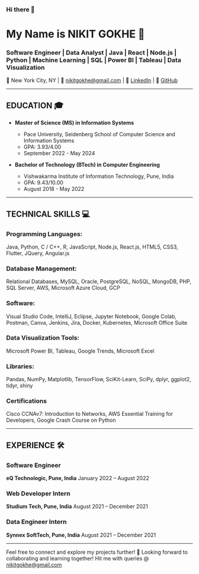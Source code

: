 ### Hi there 👋

# My Name is NIKIT GOKHE 🚀
### Software Engineer | Data Analyst | Java | React | Node.js | Python | Machine Learning | SQL | Power BI | Tableau | Data Visualization

📍 New York City, NY | 📧 nikitgokhe@gmail.com | 🔗 [LinkedIn](https://www.linkedin.com/in/nikit-gokhe-61430a171/) | 🔗 [GitHub](https://github.com/nikitg13)

---

## EDUCATION 🎓

- **Master of Science (MS) in Information Systems**
  - Pace University, Seidenberg School of Computer Science and Information Systems
  - GPA: 3.93/4.00
  - September 2022 - May 2024

- **Bachelor of Technology (BTech) in Computer Engineering**
  - Vishwakarma Institute of Information Technology, Pune, India
  - GPA: 9.43/10.00
  - August 2018 - May 2022

---

## TECHNICAL SKILLS 💻

### Programming Languages:
Java, Python, C / C++, R, JavaScript, Node.js, React.js, HTML5, CSS3, Flutter, JQuery, Angular.js

### Database Management:
Relational Databases, MySQL, Oracle, PostgreSQL, NoSQL, MongoDB, PHP, SQL Server, AWS, Microsoft Azure Cloud, GCP

### Software:
Visual Studio Code, IntelliJ, Eclipse, Jupyter Notebook, Google Colab, Postman, Canva, Jenkins, Jira, Docker, Kubernetes, Microsoft Office Suite

### Data Visualization Tools:
Microsoft Power BI, Tableau, Google Trends, Microsoft Excel

### Libraries:
Pandas, NumPy, Matplotlib, TensorFlow, SciKit-Learn, SciPy, dplyr, ggplot2, tidyr, shiny

### Certifications
Cisco CCNAv7: Introduction to Networks, AWS Essential Training for Developers, Google Crash Course on Python

---

## EXPERIENCE 🛠️

### Software Engineer
**eQ Technologic, Pune, India**
January 2022 – August 2022


### Web Developer Intern
**Studium Tech, Pune, India**
August 2021 – December 2021


### Data Engineer Intern
**Synnex SoftTech, Pune, India**
August 2021 – December 2021

---


Feel free to connect and explore my projects further! 💬 Looking forward to collaborating and learning together!
Hit me with queries @ nikitgokhe@gmail.com


<!--
**nikitg13/nikitg13** is a ✨ _special_ ✨ repository because its `README.md` (this file) appears on your GitHub profile.

Here are some ideas to get you started:

- 🔭 I’m currently working on ...
- 🌱 I’m currently learning ...
- 👯 I’m looking to collaborate on ...
- 🤔 I’m looking for help with ...
- 💬 Ask me about ...
- 📫 How to reach me: ...
- 😄 Pronouns: ...
- ⚡ Fun fact: ...
-->
